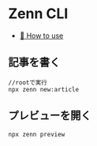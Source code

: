 # Zenn CLI

* [📘 How to use](https://zenn.dev/zenn/articles/zenn-cli-guide)

## 記事を書く
```
//rootで実行
npx zenn new:article
```

## プレビューを開く
```
npx zenn preview
```
